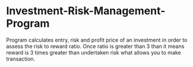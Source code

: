 # Investment-Risk-Management-Program
Program calculates entry, risk and profit price of an investment in order to assess the risk to reward ratio. Once ratio is greater than 3 than it means reward is 3 times greater than undertaken risk what allows you to make transaction.
